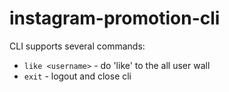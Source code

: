 # instagram-promotion-cli
CLI supports several commands:
 - `like <username>` - do 'like' to the all user wall
 - `exit` - logout and close cli

    
